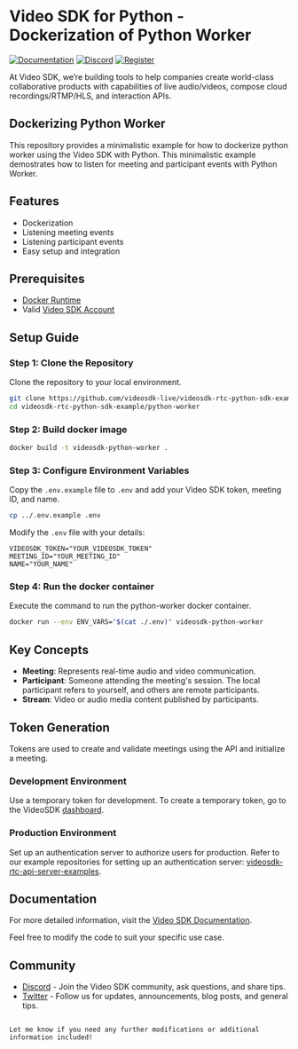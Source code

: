 # Video SDK for Python - Dockerization of Python Worker

[![Documentation](https://img.shields.io/badge/Read-Documentation-blue)](https://docs.videosdk.live/python/api/sdk-reference/classes/participant/methods#capture_image)
[![Discord](https://img.shields.io/discord/876774498798551130?label=Join%20on%20Discord)](https://discord.gg/kgAvyxtTxv)
[![Register](https://img.shields.io/badge/Contact-Know%20More-blue)](https://app.videosdk.live/signup)

At Video SDK, we’re building tools to help companies create world-class collaborative products with capabilities of live audio/videos, compose cloud recordings/RTMP/HLS, and interaction APIs.

## Dockerizing Python Worker

This repository provides a minimalistic example for how to dockerize python worker using the Video SDK with Python. This minimalistic example demostrates how to listen for meeting and participant events with Python Worker.

## Features

- Dockerization
- Listening meeting events
- Listening participant events
- Easy setup and integration

## Prerequisites

- [Docker Runtime](https://docs.docker.com/engine/install)
- Valid [Video SDK Account](https://app.videosdk.live/signup)

## Setup Guide

### Step 1: Clone the Repository

Clone the repository to your local environment.

```bash
git clone https://github.com/videosdk-live/videosdk-rtc-python-sdk-example.git
cd videosdk-rtc-python-sdk-example/python-worker
```

### Step 2: Build docker image

```bash
docker build -t videosdk-python-worker .
```

### Step 3: Configure Environment Variables

Copy the `.env.example` file to `.env` and add your Video SDK token, meeting ID, and name.

```bash
cp ../.env.example .env
```

Modify the `.env` file with your details:

```env
VIDEOSDK_TOKEN="YOUR_VIDEOSDK_TOKEN"
MEETING_ID="YOUR_MEETING_ID"
NAME="YOUR_NAME"
```

### Step 4: Run the docker container

Execute the command to run the python-worker docker container.

```bash
docker run --env ENV_VARS="$(cat ./.env)" videosdk-python-worker
```

## Key Concepts

- **Meeting**: Represents real-time audio and video communication.
- **Participant**: Someone attending the meeting's session. The local participant refers to yourself, and others are remote participants.
- **Stream**: Video or audio media content published by participants.

## Token Generation

Tokens are used to create and validate meetings using the API and initialize a meeting.

### Development Environment

Use a temporary token for development. To create a temporary token, go to the VideoSDK [dashboard](https://app.videosdk.live/api-keys).

### Production Environment

Set up an authentication server to authorize users for production. Refer to our example repositories for setting up an authentication server: [videosdk-rtc-api-server-examples](https://github.com/videosdk-live/videosdk-rtc-api-server-examples).

## Documentation

For more detailed information, visit the [Video SDK Documentation](https://docs.videosdk.live/python/api/sdk-reference/classes/participant/methods#capture_image).

Feel free to modify the code to suit your specific use case.

## Community

- [Discord](https://discord.gg/Gpmj6eCq5u) - Join the Video SDK community, ask questions, and share tips.
- [Twitter](https://twitter.com/video_sdk) - Follow us for updates, announcements, blog posts, and general tips.

```

Let me know if you need any further modifications or additional information included!
```
